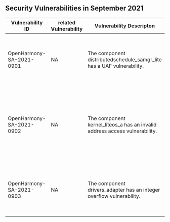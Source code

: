 ## Security Vulnerabilities in September 2021


| Vulnerability ID | related Vulnerability | Vulnerability Descripton | Vulnerability Impact | affected versions | affected projects| fix link | reference |
| -------- |-------- | -------- | -------- | ----------- | ----------- | -------- | ------- |
|OpenHarmony-SA-2021-0901 | NA | The component distributedschedule_samgr_lite has a UAF vulnerability.|This vulnerability can be exploited to bypass verification when calling an SA.|OpenHarmony-v2.2(Trunk)|distributedschedule_samgr_lite|   [Link](https://gitee.com/openharmony/distributedschedule_samgr_lite/pulls/24/files) |Reported by OpenHarmony Team|
|OpenHarmony-SA-2021-0902 | NA | The component kernel_liteos_a has an invalid address access vulnerability.|This vulnerability can be exploited to write to illegal address in kernel, causing Remote Code Execute. |OpenHarmony-v2.2(Trunk)|kernel_liteos_a|   [Link](https://gitee.com/openharmony/kernel_liteos_a/pulls/373/files) |Reported by OpenHarmony Team|
|OpenHarmony-SA-2021-0903 | NA | The component drivers_adapter has an integer overflow vulnerability.|This vulnerability can be exploited to apply large memory, causing Dos attacks.|OpenHarmony-v2.2(Trunk)|drivers_adapter|   [Link](https://gitee.com/openharmony/drivers_adapter/pulls/31/files) |[Reported by OpenHarmony Team|
